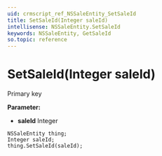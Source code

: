 ```yaml
---
uid: crmscript_ref_NSSaleEntity_SetSaleId
title: SetSaleId(Integer saleId)
intellisense: NSSaleEntity.SetSaleId
keywords: NSSaleEntity, GetSaleId
so.topic: reference
---
```


# SetSaleId(Integer saleId)

Primary key

**Parameter:** 
* **saleId** Integer

```crmscript
NSSaleEntity thing;
Integer saleId;
thing.SetSaleId(saleId);
```

